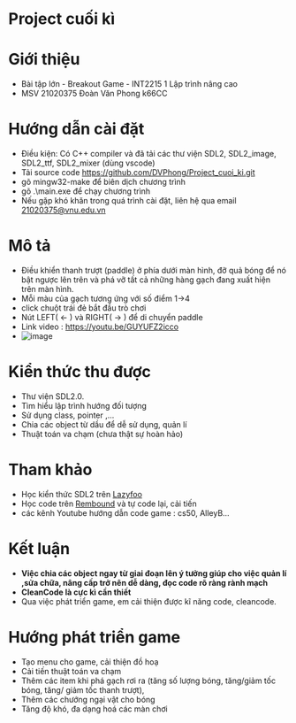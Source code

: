# Project cuối kì 
# Giới thiệu
  - Bài tập lớn - Breakout Game - INT2215 1 Lập trình nâng cao 
  - MSV 21020375 Đoàn Văn Phong k66CC
# Hướng dẫn cài đặt
  - Điều kiện: Có C++ compiler và đã tải các thư viện SDL2, SDL2_image, SDL2_ttf, SDL2_mixer (dùng vscode)
  - Tải source code https://github.com/DVPhong/Project_cuoi_ki.git
  - gõ mingw32-make để biên dịch chương trình
  - gõ .\main.exe để chạy chương trình
  - Nếu gặp khó khăn trong quá trình cài đặt, liên hệ qua email 21020375@vnu.edu.vn
# Mô tả 
  - Điều khiển thanh trượt (paddle) ở phía dưới màn hình, đỡ quả bóng để nó bật ngược lên trên và phá vỡ tất cả những hàng gạch đang xuất hiện trên màn hình.
  - Mỗi màu của gạch tương ứng với số điểm 1->4
  - click chuột trái đẻ bắt đầu trò chơi
  - Nút LEFT( <- ) và RIGHT( -> ) để di chuyển paddle
  - Link video : https://youtu.be/GUYUFZ2icco
  - ![image](https://user-images.githubusercontent.com/100186015/169800796-3bd3d75c-fbb0-4903-a1fa-b8c3f74536fc.png)

# Kiển thức thu được
  - Thư viện SDL2.0.
  - Tìm hiểu lập trình hướng đối tượng
  - Sử dụng class, pointer ,...
  - Chia các object từ dầu để dễ sử dụng, quản lí
  - Thuật toán va chạm (chưa thật sự hoàn hảo)
# Tham khảo
  - Học kiển thức SDL2 trên [Lazyfoo](http://lazyfoo.net/tutorials/SDL/index.php#Hello%20SDL)
  - Học code trên [Rembound](https://rembound.com/articles/the-breakout-tutorial-with-cpp-and-sdl-2) và tự code lại, cải tiến 
  - các kênh Youtube hướng dẫn code game : cs50, AlleyB...
# Kết luận
  - **Việc chia các object ngay từ giai đoạn lên ý tưởng giúp cho việc quản lí ,sửa chữa, nâng cấp trở nên dễ dàng, đọc code rõ ràng rành mạch**
  - **CleanCode là cực kì cần thiết**
  - Qua việc phát triển game, em cải thiện được kĩ năng code, cleancode.
# Hướng phát triển game 
  - Tạo menu cho game, cải thiện đồ hoạ
  - Cải tiến thuật toán va chạm
  - Thêm các item khi phá gạch rơi ra (tăng số lượng bóng, tăng/giảm tốc bóng, tăng/ giảm tốc thanh trượt), 
  - Thêm các chướng ngại vật cho bóng
  - Tăng độ khó, đa dạng hoá các màn chơi
  


